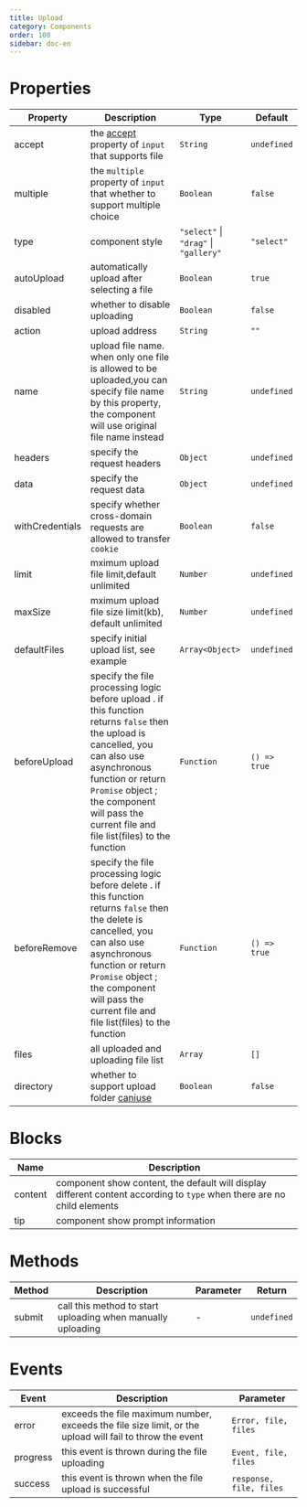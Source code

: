 ```yaml
---
title: Upload
category: Components
order: 100 
sidebar: doc-en
---
```


# Properties

| Property | Description | Type | Default |
| --- | --- | --- | --- |
| accept | the [accept](https://developer.mozilla.org/en-US/docsf/Web/HTML/Element/input#attr-accept) property of `input` that supports file | `String` | `undefined` |
| multiple | the `multiple` property of `input` that whether to support multiple choice | `Boolean` | `false` |
| type | component style | `"select"` &#124; `"drag"` &#124; `"gallery"` | `"select"` |
| autoUpload | automatically upload after selecting a file | `Boolean` | `true` |
| disabled | whether to disable uploading | `Boolean` | `false` |
| action | upload address | `String` | `""` |
| name | upload file name. when only one file is allowed to be uploaded,you can specify file name by this property, the component will use original file name instead | `String` | `undefined` |
| headers | specify the request headers | `Object` | `undefined` |
| data | specify the request data | `Object` | `undefined` |
| withCredentials | specify whether cross-domain requests are allowed to transfer `cookie`| `Boolean` | `false` |
| limit | mximum upload file limit,default unlimited | `Number` | `undefined` |
| maxSize | mximum upload file size limit(kb), default  unlimited | `Number` | `undefined` |
| defaultFiles | specify initial upload list, see example | `Array<Object>` | `undefined` |
| beforeUpload | specify the file processing logic before upload . if this function returns `false` then the upload is cancelled, you can also use asynchronous function or return `Promise`  object ; the component will pass the current file and file list(files) to the function | `Function` | `() => true` |
| beforeRemove | specify the file processing logic before delete . if this function returns `false` then the delete is cancelled, you can also use asynchronous function or return `Promise`  object ; the component will pass the current file and file list(files) to the function | `Function` | `() => true` |
| files | all uploaded and uploading file list | `Array` | `[]` |
| directory | whether to support upload folder [caniuse](https://caniuse.com/#feat=input-file-directory) | `Boolean` | `false` |

# Blocks

| Name | Description |
| --- | --- |
| content | component show content, the default will display different content according to `type` when there are no child elements |
| tip | component show prompt information |

# Methods

| Method | Description | Parameter | Return |
| --- | --- | --- | --- |
| submit | call this method to start uploading when manually uploading | - | `undefined` |


# Events

| Event | Description | Parameter |
| --- | --- | --- |
| error | exceeds the file maximum number, exceeds the file size limit, or the upload will fail to throw the event | `Error, file, files` |
| progress | this event is thrown during the file uploading | `Event, file, files` |
| success | this event is thrown when the file upload is successful | `response, file, files` |

